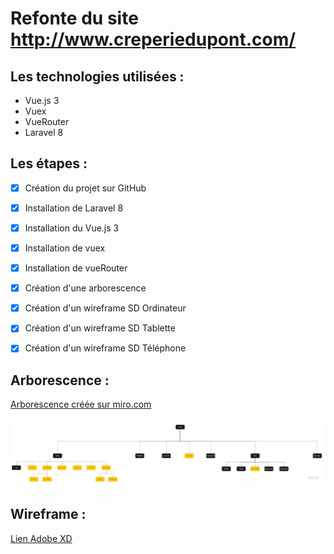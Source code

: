 # Refonte du site http://www.creperiedupont.com/

## Les technologies utilisées :
* Vue.js 3
* Vuex
* VueRouter
* Laravel 8

## Les étapes :

- [x] Création du projet sur GitHub
- [x] Installation de Laravel 8
- [x] Installation du Vue.js 3
- [x] Installation de vuex
- [x] Installation de vueRouter

- [x] Création d'une arborescence
- [x] Création d'un wireframe SD Ordinateur
- [x] Création d'un wireframe SD Tablette
- [x] Création d'un wireframe SD Téléphone

## Arborescence :

[Arborescence créée sur miro.com](https://miro.com/welcomeonboard/NNKnCSP6Vrv3ECwfsIQggfQGEgNxOEf8geDMP8JusTOxewowBV5zZ03vadldQFoW)

![Version jpg](https://github.com/bezedache29/creperie-du-pont/blob/main/divers/arbo.jpg)

## Wireframe :

[Lien Adobe XD](https://xd.adobe.com/view/ee237d72-a7bc-437b-a530-a206de19aea9-bb70/?fullscreen&hints=off)
